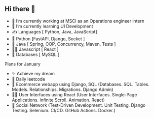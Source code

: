## Hi there 👋

- 🔭 I’m currently working at MSCI as an Operations engineer intern
- 🎨 I’m currently learning UI Development
- ✍️ Languages [ Python, Java, JavaScript]
- 🐍 Python [FastAPI, Django, Socket ]
- 🦖 Java [ Spring, OOP, Concurrency, Maven, Tests ]
- 🕵️‍♂️ Javascript [ React ]
- 🫏 Databases [ MySQL ]


Plans for January
- ✨ Achieve my dream
- 🦍 Daily leetcode
- 🍂 Ecommerce webapp using Django, SQL (Databases. SQL. Tables. Models. Relationships. Migrations. Django Admin)
- 🙇‍♂️ User Interfaces using React (User Interfaces. Single-Page Applications. Infinite Scroll. Animation. React)
- 🫏 Social Network (Test-Driven Development. Unit Testing. Django Testing. Selenium. CI/CD. GitHub Actions. Docker.)
